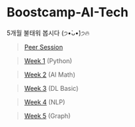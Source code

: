 # Boostcamp-AI-Tech

5개월 불태워 봅시다 (੭•̀ᴗ•̀)੭🔥

> [Peer Session](https://github.com/boostcamp-ai-tech-4/peer-session)

> [Week 1](https://github.com/changwoomon/Boostcamp-AI-Tech/tree/main/Week%201) (Python)

> [Week 2](https://github.com/changwoomon/Boostcamp-AI-Tech/tree/main/Week%202) (AI Math)

> [Week 3](https://github.com/changwoomon/Boostcamp-AI-Tech/tree/main/Week%203) (DL Basic)

> [Week 4](https://github.com/changwoomon/Boostcamp-AI-Tech/tree/main/Week%204) (NLP)

> [Week 5](https://github.com/changwoomon/Boostcamp-AI-Tech) (Graph)